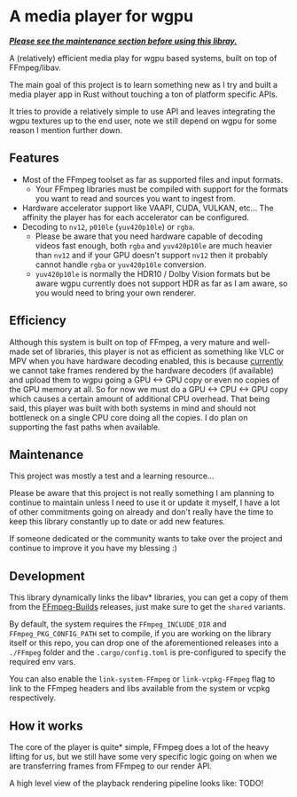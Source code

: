 # A media player for wgpu

**_[Please see the maintenance section before using this libray.](#maintenance)_**

A (relatively) efficient media play for wgpu based systems, built on top of FFmpeg/libav.

The main goal of this project is to learn something new as I try and built a media player app in Rust
without touching a ton of platform specific APIs.

It tries to provide a relatively simple to use API and leaves integrating the wgpu textures up to the
end user, note we still depend on wgpu for some reason I mention further down.

## Features

- Most of the FFmpeg toolset as far as supported files and input formats.
  * Your FFmpeg libraries must be compiled with support for the formats you want to read and sources you want to
    ingest from.
- Hardware accelerator support like VAAPI, CUDA, VULKAN, etc... The affinity the player has for
  each accelerator can be configured.
- Decoding to `nv12`, `p010le` (`yuv420p10le`) or `rgba`.
  * Please be aware that you need hardware capable of decoding videos fast enough, both `rgba` and `yuv420p10le`
    are much heavier than `nv12` and if your GPU doesn't support `nv12` then it probably cannot handle `rgba` or
    `yuv420p10le` conversion.
  * `yuv420p10le` is normally the HDR10 / Dolby Vision formats but be aware wgpu currently does not support HDR
    as far as I am aware, so you would need to bring your own renderer.

## Efficiency

Although this system is built on top of FFmpeg, a very mature and well-made set of libraries, this player
is not as efficient as something like VLC or MPV when you have hardware decoding enabled, this is 
because [currently](https://github.com/gfx-rs/wgpu/issues/3145) we cannot take frames rendered 
by the hardware decoders (if available) and upload them to wgpu going a GPU <-> GPU copy or even no
copies of the GPU memory at all. So for now we must do a GPU <-> CPU <-> GPU copy which causes
a certain amount of additional CPU overhead. That being said, this player was built with both systems
in mind and should not bottleneck on a single CPU core doing all the copies. 
I do plan on supporting the fast paths when available.


## Maintenance

This project was mostly a test and a learning resource...

Please be aware that this project is not really something I am planning to continue to maintain unless 
I need to use it or update it myself, I have a lot of other commitments going on already and don't really
have the time to keep this library constantly up to date or add new features.

If someone dedicated or the community wants to take over the project and continue to improve it you have
my blessing :) 

## Development

This library dynamically links the libav* libraries, you can get a copy of them from the
[FFmpeg-Builds](https://github.com/BtbN/FFmpeg-Builds) releases, just make sure to get the `shared` variants.

By default, the system requires the `FFmpeg_INCLUDE_DIR` and `FFmpeg_PKG_CONFIG_PATH` set to compile,
if you are working on the library itself or this repo, you can drop one of the aforementioned releases
into a `./FFmpeg` folder and the `.cargo/config.toml` is pre-configured to specify the required env vars.

You can also enable the `link-system-FFmpeg` or `link-vcpkg-FFmpeg` flag to link to the FFmpeg headers and libs available from the
system or vcpkg respectively.

## How it works

The core of the player is quite* simple, FFmpeg does a lot of the heavy lifting for us, but we still have some
very specific logic going on when we are transferring frames from FFmpeg to our render API.

A high level view of the playback rendering pipeline looks like: TODO!

